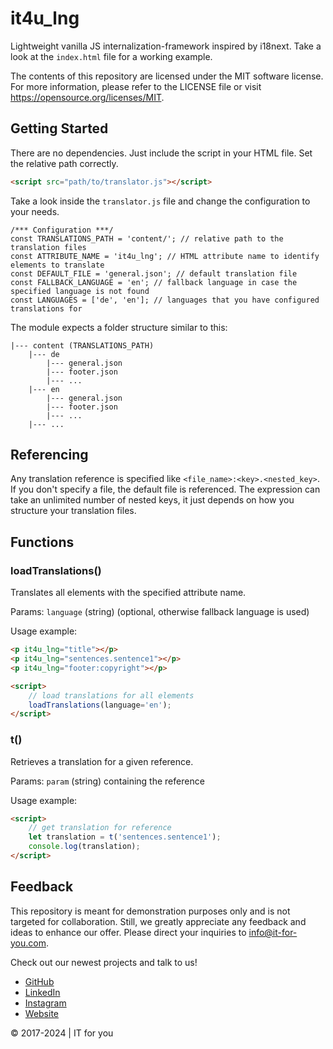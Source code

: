 # it4u_lng

Lightweight vanilla JS internalization-framework inspired by i18next.
Take a look at the ```index.html``` file for a working example.

The contents of this repository are licensed under the MIT software license. For more information, please refer to the LICENSE file or visit https://opensource.org/licenses/MIT.

## Getting Started

There are no dependencies.
Just include the script in your HTML file.
Set the relative path correctly.

```html
<script src="path/to/translator.js"></script>
```

Take a look inside the ```translator.js``` file and change the configuration to your needs.

```JS
/*** Configuration ***/
const TRANSLATIONS_PATH = 'content/'; // relative path to the translation files
const ATTRIBUTE_NAME = 'it4u_lng'; // HTML attribute name to identify elements to translate
const DEFAULT_FILE = 'general.json'; // default translation file
const FALLBACK_LANGUAGE = 'en'; // fallback language in case the specified language is not found
const LANGUAGES = ['de', 'en']; // languages that you have configured translations for
```

The module expects a folder structure similar to this:

```
|--- content (TRANSLATIONS_PATH)
    |--- de
        |--- general.json
        |--- footer.json
        |--- ...
    |--- en
        |--- general.json
        |--- footer.json
        |--- ...
    |--- ...
```

## Referencing

Any translation reference is specified like ```<file_name>:<key>.<nested_key>```.
If you don't specify a file, the default file is referenced.
The expression can take an unlimited number of nested keys, it just depends on how you structure your translation files.

## Functions

### loadTranslations()

Translates all elements with the specified attribute name.

Params: ```language``` (string) (optional, otherwise fallback language is used)

Usage example:

```html
<p it4u_lng="title"></p>
<p it4u_lng="sentences.sentence1"></p>
<p it4u_lng="footer:copyright"></p>

<script>
    // load translations for all elements
    loadTranslations(language='en');
</script>
```

### t()

Retrieves a translation for a given reference.

Params: ```param``` (string) containing the reference

Usage example:

```html
<script>
    // get translation for reference
    let translation = t('sentences.sentence1');
    console.log(translation);
</script>
```

## Feedback

This repository is meant for demonstration purposes only and is not targeted for collaboration. Still, we greatly
appreciate any feedback and ideas to enhance our offer. Please direct your inquiries
to [info@it-for-you.com](mailto:info@it-for-you.com).

Check out our newest projects and talk to us!

- [GitHub](https://github.com/IT-for-you)
- [LinkedIn](https://linkedin.com/company/it-for-you/)
- [Instagram](https://www.instagram.com/it.for.you/)
- [Website](https://it-for-you.com)

© 2017-2024 | IT for you


